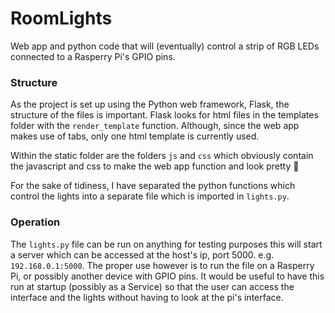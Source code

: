 # RoomLights
Web app and python code that will (eventually) control a strip of RGB LEDs connected to a Rasperry Pi's GPIO pins.

### Structure

As the project is set up using the Python web framework, Flask, the structure of the files is important. 
Flask looks for html files in the templates folder with the `render_template` function. Although, since the web app makes use of tabs, only one html template is currently used. 

Within the static folder are the folders `js` and `css` which obviously contain the javascript and css to make the web app function and look pretty 🎉 

For the sake of tidiness, I have separated the python functions which control the lights into a separate file which is imported in `lights.py`.

### Operation

The `lights.py` file can be run on anything for testing purposes this will start a server which can be accessed at the host's ip, port 5000. e.g. `192.168.0.1:5000`.
The proper use however is to run the file on a Rasperry Pi, or possibly another device with GPIO pins. It would be useful to have this run at startup (possibly as a Service) so that the user can access the interface and the lights without having to look at the pi's interface.

